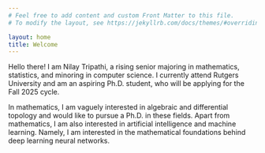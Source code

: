 ```yaml
---
# Feel free to add content and custom Front Matter to this file.
# To modify the layout, see https://jekyllrb.com/docs/themes/#overriding-theme-defaults

layout: home
title: Welcome
---
```


Hello there! I am Nilay Tripathi, a rising senior majoring in mathematics, statistics, and minoring in computer science. I currently attend Rutgers University and am an aspiring Ph.D. student, who will be applying for the Fall 2025 cycle.

In mathematics, I am vaguely interested in algebraic and differential topology and would like to pursue a Ph.D. in these fields. Apart from mathematics, I am also interested in artificial intelligence and machine learning. Namely, I am interested in the mathematical foundations behind deep learning neural networks. 


